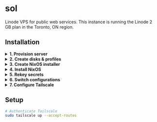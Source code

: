 # sol

Linode VPS for public web services. This instance is running the Linode 2 GB plan in the Toronto, ON region.

## Installation

<details>

<summary><b>1. Provision server</b></summary>

Create new server named `sol` via [Linode dashboard](https://cloud.linode.com/linodes). Also, ensure the `linode-cli` command is available and logged in on your laptop. Run the command a provide a [Personal Access Token](https://cloud.linode.com/profile/tokens) if prompted.

```bash
linode-cli linodes create –label sol
–region ca-central
–type g6-nanode-1
–root_pass
–booted true
–backups_enabled false
–private_ip false
```

</details>
<details>

<summary><b>2. Create disks & profiles</b></summary>

We need to install the [min](https://github.com/suderman/nixos/tree/main/configurations/min) configuration as a starting point. Using your laptop, run the [nixos linode](https://github.com/suderman/nixos/blob/main/overlays/bin/nixos-cli/src/linode_command.sh) script found in this repo:

```bash
nixos linode
```

Choose the `00000000_sol` linode from the menu and follow the wizard. After confirmation, it will power off the chosen linode, destroy any existing disks & configurations, and create the following:

### Two disks under Storage tab:

| Label     | Type    | Size  | Device   |
| --------- | ------- | ----- | -------- |
| installer | ext4    | 1024M | /dev/sdb |
| nixos     | raw     | -     | /dev/sda |


### Two configuration profiles under Configurations tab:

| Label     | Kernel      | /dev/sda | /dev/sdb  | Root Device |
| --------- | ----------- | -------- | --------- | ----------- |
| installer | Direct Disk | nixos    | installer | /dev/sdb    |
| nixos     | Direct Disk | root     | -         | /dev/sda    |

*All Filesystem/Boot Helpers disabled!*

</details>
<details>

<summary><b>3. Create NixOS installer</b></summary>

Next, the wizard will launch a Weblish console with the Linode booted in Rescue mode. Paste the following into the console to [download](https://nixos.org/download.html) the latest NixOS ISO and write it to `/dev/sdb`:

```bash
# https://nixos.org/download.html
iso=https://channels.nixos.org/nixos-23.11/latest-nixos-minimal-x86_64-linux.iso

# Download the ISO, write it to the installer disk, and verify the checksum:
curl -L $iso | tee >(dd of=/dev/sdb) | sha256sum
```

When finished, type `y` on the other computer to continue.

</details>
<details>

<summary><b>4. Install NixOS</b></summary>

Next, the wizard will launch a Glish console with the Linode booted using the `installer` profile. First type `sudo -s` into the console, and then paste the following bash command:

```bash
sudo -s
bash <(curl -sL https://github.com/suderman/nixos/raw/main/overlays/bin/nixos-cli/nixos) bootstrap linode
```

When finished, type `y` on the other computer to continue.

</details>
<details>

<summary><b>5. Rekey secrets</b></summary>

After the Linode boots using the `nixos` profile, the laptop will keyscan the new host. Then repo's secrets will be updated with Linode's public key and all the secrets rekeyed. Commit these changes and `git push`:

```bash
cd /etc/nixos
git commit -m rekey
git push
```
 
</details>
<details>
 
<summary><b>6. Switch configurations</b></summary>

Using the Weblish console, login to the Linode as root (with password "root"). Then finish the install with [nixos bootstrap](https://github.com/suderman/nixos/blob/main/overlays/bin/nixos-cli/src/bootstrap_command.sh). This will pull in the rekeyed secrets from git, move min's generated `hardware-configuration.nix` to sol, and run `nixos-rebuild switch`. 

```bash
nixos bootstrap switch sol
```

Once finished, the system will reboot. Login as a regular user. Commit the generated `hardware-configuration.nix` and `git push` to the repo.

</details>
<details>

<summary><b>7. Configure Tailscale</b></summary>

If this machine previously existed in the Tailnet, first login to [Tailscale](https://login.tailscale.com/admin/machines) and remove the old entry. Then enter the following commands to login to Tailscale and update our DNS records:

```bash
sudo tailscale up
sudo systemctl start tailscale-dns
```
</details>

## Setup

```bash
# Authenticate Tailscale
sudo tailscale up --accept-routes
```

